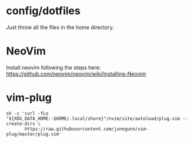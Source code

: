 # config/dotfiles

Just throw all the files in the home directory.

# NeoVim

Install neovim following the steps here: https://github.com/neovim/neovim/wiki/Installing-Neovim

# vim-plug

```
sh -c 'curl -fLo "${XDG_DATA_HOME:-$HOME/.local/share}"/nvim/site/autoload/plug.vim --create-dirs \
       https://raw.githubusercontent.com/junegunn/vim-plug/master/plug.vim'
```
